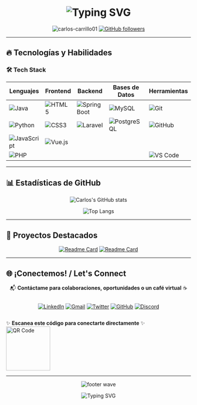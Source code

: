 <h1 align="center">
  <img src="https://readme-typing-svg.herokuapp.com?font=Fira+Code&size=30&duration=3000&pause=1000&color=00F72D&center=true&vCenter=true&width=800&lines=¡Hola!+Soy+Carlos+Carrillo;Estudiante+de+Sistemas+Computacionales;Desarrollador+Full+Stack+en+Formación;Apasionado+por+la+Tecnología+y+la+Innovación" alt="Typing SVG" />
</h1>

<p align="center">
  <img src="https://komarev.com/ghpvc/?username=carlos-carrillo01&label=Profile%20views&color=0e75b6&style=flat" alt="carlos-carrillo01" /> 
  <a href="https://github.com/carlos-carrillo01?tab=followers"><img src="https://img.shields.io/github/followers/carlos-carrillo01?label=Followers&style=social" alt="GitHub followers"></a>
</p>



---

## 🔥 Tecnologías y Habilidades

### 🛠️ Tech Stack

<div align="center">
  
| **Lenguajes**       | **Frontend**        | **Backend**         | **Bases de Datos**  | **Herramientas**    |
|---------------------|---------------------|---------------------|---------------------|---------------------|
| ![Java](https://img.shields.io/badge/Java-ED8B00?style=for-the-badge&logo=openjdk&logoColor=white) | ![HTML5](https://img.shields.io/badge/HTML5-E34F26?style=for-the-badge&logo=html5&logoColor=white) | ![Spring Boot](https://img.shields.io/badge/Spring_Boot-F2F4F9?style=for-the-badge&logo=spring-boot) | ![MySQL](https://img.shields.io/badge/MySQL-005C84?style=for-the-badge&logo=mysql&logoColor=white) | ![Git](https://img.shields.io/badge/GIT-E44C30?style=for-the-badge&logo=git&logoColor=white) |
| ![Python](https://img.shields.io/badge/Python-3776AB?style=for-the-badge&logo=python&logoColor=white) | ![CSS3](https://img.shields.io/badge/CSS3-1572B6?style=for-the-badge&logo=css3&logoColor=white) | ![Laravel](https://img.shields.io/badge/Laravel-FF2D20?style=for-the-badge&logo=laravel&logoColor=white) | ![PostgreSQL](https://img.shields.io/badge/PostgreSQL-316192?style=for-the-badge&logo=postgresql&logoColor=white) | ![GitHub](https://img.shields.io/badge/GitHub-100000?style=for-the-badge&logo=github&logoColor=white) |
| ![JavaScript](https://img.shields.io/badge/JavaScript-F7DF1E?style=for-the-badge&logo=javascript&logoColor=black) | ![Vue.js](https://img.shields.io/badge/Vue.js-4FC08D?style=for-the-badge&logo=vuedotjs&logoColor=white) ||| | ![Postman](https://img.shields.io/badge/Postman-FF6C37?style=for-the-badge&logo=postman&logoColor=white)
| ![PHP](https://img.shields.io/badge/PHP-777BB4?style=for-the-badge&logo=php&logoColor=white) |  |  |  |  ![VS Code](https://img.shields.io/badge/Visual_Studio_Code-0078D4?style=for-the-badge&logo=visual%20studio%20code&logoColor=white) |

</div>

---

## 📊 Estadísticas de GitHub

<div align="center">
  
![Carlos's GitHub stats](https://github-readme-stats.vercel.app/api?username=carlos-carrillo01&show_icons=true&theme=radical&hide_border=true&bg_color=0d1117&title_color=00F72D&icon_color=00F72D&text_color=ffffff)

![Top Langs](https://github-readme-stats.vercel.app/api/top-langs/?username=carlos-carrillo01&layout=compact&theme=radical&hide_border=true&bg_color=0d1117&title_color=00F72D&text_color=ffffff)

</div>

---

## 🌟 Proyectos Destacados
<div align="center">
  
[![Readme Card](https://github-readme-stats.vercel.app/api/pin/?username=carlos-carrillo01&repo=Challenge-Foro-Hub&theme=radical)](https://github.com/carlos-carrillo01/Challenge-Foro-Hub)
[![Readme Card](https://github-readme-stats.vercel.app/api/pin/?username=carlos-carrillo01&repo=Challenge-Literalura&theme=radical)](https://github.com/carlos-carrillo01/Challenge-Literalura)

</div>

---


## 🌐 ¡Conectemos! / Let's Connect

<div align="center">

📬 **Contáctame para colaboraciones, oportunidades o un café virtual** ☕  

</div>

<div align="center" style="display: flex; justify-content: center; gap: 20px;">

[![LinkedIn](https://img.shields.io/badge/LinkedIn-0077B5?style=for-the-badge&logo=linkedin&logoColor=white&labelColor=101010)](https://www.linkedin.com/in/carlos-carrillog007mxz)
[![Gmail](https://img.shields.io/badge/Gmail-D14836?style=for-the-badge&logo=gmail&logoColor=white&labelColor=101010)](mailto:carloscarrillogonzalez07@gmail.com)
[![Twitter](https://img.shields.io/badge/Twitter-1DA1F2?style=for-the-badge&logo=twitter&logoColor=white&labelColor=101010)](https://twitter.com/StravissCT)
[![GitHub](https://img.shields.io/badge/GitHub-100000?style=for-the-badge&logo=github&logoColor=white&labelColor=101010)](https://github.com/carlos-carrillo01)
[![Discord](https://img.shields.io/badge/Discord-7289DA?style=for-the-badge&logo=discord&logoColor=white&labelColor=101010)](https://discordapp.com/users/stravissct)

</div>


✨ **Escanea este código para conectarte directamente** ✨  
<img src="https://api.qrserver.com/v1/create-qr-code/?size=150x150&data=https://github.com/carlos-carrillo01" width="120" alt="QR Code">

</div>

---

<p align="center">
  <img src="https://capsule-render.vercel.app/api?type=waving&color=00F72D&height=100&section=footer&animation=twinkling" alt="footer wave">
</p>

<p align="center">
  <img src="https://readme-typing-svg.vercel.app/?font=Fira+Code&duration=3000&pause=1000&color=00F72D&center=true&vCenter=true&width=500&lines=¡Gracias+por+visitar+mi+perfil!;¡Hagamos+algo+increíble+juntos!;Hasta+pronto+👨‍💻" alt="Typing SVG">
</p>
